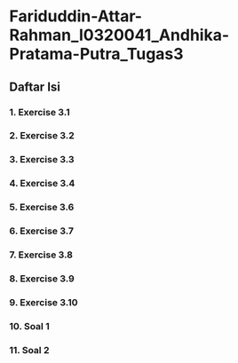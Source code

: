 # Fariduddin-Attar-Rahman_I0320041_Andhika-Pratama-Putra_Tugas3

## Daftar Isi

### 1. Exercise 3.1
### 2. Exercise 3.2
### 3. Exercise 3.3
### 4. Exercise 3.4
### 5. Exercise 3.6
### 6. Exercise 3.7
### 7. Exercise 3.8
### 8. Exercise 3.9
### 9. Exercise 3.10
### 10. Soal 1
### 11. Soal 2

